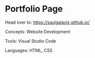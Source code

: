 # Portfolio Page

Head over to: https://saulgalaviz.github.io/


Concepts: Website Development

Tools: Visual Studio Code

Languages: HTML, CSS
